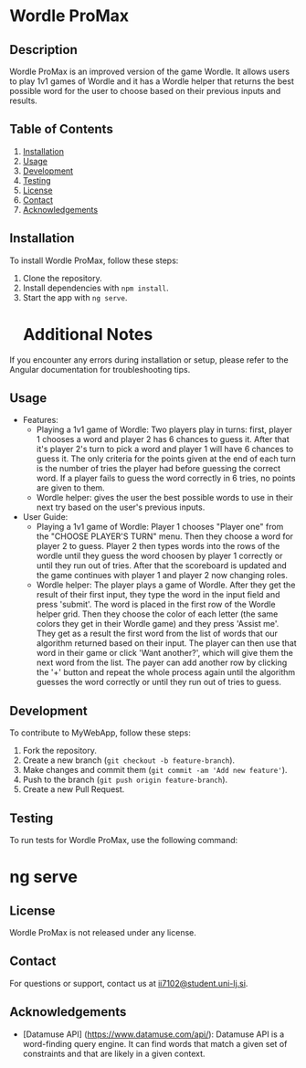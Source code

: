 # Wordle ProMax

## Description
Wordle ProMax is an improved version of the game Wordle. It allows users to play 1v1 games of Wordle and it has a Wordle helper that returns the best possible word for the user to choose based on their previous inputs and results.

## Table of Contents
1. [Installation](#installation)
2. [Usage](#usage)
3. [Development](#development)
4. [Testing](#testing)
5. [License](#license)
6. [Contact](#contact)
7. [Acknowledgements](#acknowledgements)

## Installation
To install Wordle ProMax, follow these steps:

1. Clone the repository.
2. Install dependencies with `npm install`.
3. Start the app with `ng serve`.
   # Additional Notes
  If you encounter any errors during installation or setup, please refer to the Angular documentation for troubleshooting tips.

## Usage
- Features:
  - Playing a 1v1 game of Wordle: Two players play in turns: first, player 1 chooses a word and player 2 has 6 chances to guess it. After that it's player 2's turn to pick a word and player 1 will have 6 chances to guess it. The only criteria for the points given at the end of each turn is the number of tries the player had before guessing the correct word. If a player fails to guess the word correctly in 6 tries, no points are given to them.
  - Wordle helper: gives the user the best possible words to use in their next try based on the user's previous inputs.
- User Guide:
  - Playing a 1v1 game of Wordle: Player 1 chooses "Player one" from the "CHOOSE PLAYER'S TURN" menu. Then they choose a word for player 2 to guess. Player 2 then types words into the rows of the wordle until they guess the word choosen by player 1 correctly or until they run out of tries. After that the scoreboard is updated and the game continues with player 1 and player 2 now changing roles.
  - Wordle helper: The player plays a game of Wordle. After they get the result of their first input, they type the word in the input field and press 'submit'. The word is placed in the first row of the Wordle helper grid. Then they choose the color of each letter (the same colors they get in their Wordle game) and they press 'Assist me'. They get as a result the first word from the list of words that our algorithm returned based on their input. The player can then use that word in their game or click 'Want another?', which will give them the next word from the list. The payer can add another row by clicking the '+' button and repeat the whole process again until the algorithm guesses the word correctly or until they run out of tries to guess.

## Development
To contribute to MyWebApp, follow these steps:
1. Fork the repository.
2. Create a new branch (`git checkout -b feature-branch`).
3. Make changes and commit them (`git commit -am 'Add new feature'`).
4. Push to the branch (`git push origin feature-branch`).
5. Create a new Pull Request.

## Testing
To run tests for Wordle ProMax, use the following command:
 # ng serve

## License
Wordle ProMax is not released under any license.

## Contact
For questions or support, contact us at ii7102@student.uni-lj.si.

## Acknowledgements
- [Datamuse API] (https://www.datamuse.com/api/): Datamuse API is a word-finding query engine. It can find words that match a given set of constraints and that are likely in a given context.
